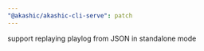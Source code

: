 ```yaml
---
"@akashic/akashic-cli-serve": patch
---
```


support replaying playlog from JSON in standalone mode
